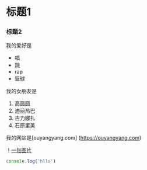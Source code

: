 # 标题1
### 标题2

我的爱好是

* 唱
* 跳
* rap
* 篮球

我的女朋友是

1. 高圆圆
2. 迪丽热巴
3. 古力娜扎
4. 石原里美
   
我的网站是[ouyangyang.com]
(https://ouyangyang.com)


！[一张图片](1.png)


```javascript
console.log('hllo')
```


